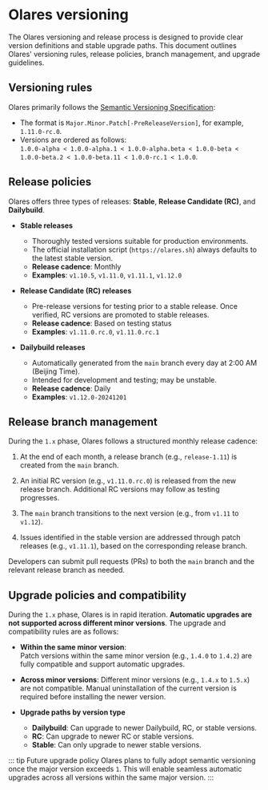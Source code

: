 # Olares versioning

The Olares versioning and release process is designed to provide clear version definitions and stable upgrade paths. This document outlines Olares' versioning rules, release policies, branch management, and upgrade guidelines.

## Versioning rules

Olares primarily follows the [Semantic Versioning Specification](https://semver.org/):
- The format is `Major.Minor.Patch[-PreReleaseVersion]`, for example, `1.11.0-rc.0`.
- Versions are ordered as follows:  
  `1.0.0-alpha < 1.0.0-alpha.1 < 1.0.0-alpha.beta < 1.0.0-beta < 1.0.0-beta.2 < 1.0.0-beta.11 < 1.0.0-rc.1 < 1.0.0`.


## Release policies

Olares offers three types of releases: **Stable**, **Release Candidate (RC)**, and **Dailybuild**.

- **Stable releases**
  - Thoroughly tested versions suitable for production environments.
  - The official installation script (`https://olares.sh`) always defaults to the latest stable version.
  - **Release cadence**: Monthly
  - **Examples**: `v1.10.5`, `v1.11.0`, `v1.11.1`, `v1.12.0`

- **Release Candidate (RC) releases**
  - Pre-release versions for testing prior to a stable release. Once verified, RC versions are promoted to stable releases.
  - **Release cadence**: Based on testing status
  - **Examples**: `v1.11.0.rc.0`, `v1.11.0.rc.1`

- **Dailybuild releases**
  - Automatically generated from the `main` branch every day at 2:00 AM (Beijing Time).
  - Intended for development and testing; may be unstable.
  - **Release cadence**: Daily
  - **Examples**: `v1.12.0-20241201`

## Release branch management

During the `1.x` phase, Olares follows a structured monthly release cadence:

1. At the end of each month, a release branch (e.g., `release-1.11`) is created from the `main` branch.

2. An initial RC version (e.g., `v1.11.0.rc.0`) is released from the new release branch. Additional RC versions may follow as testing progresses.

3. The `main` branch transitions to the next version (e.g., from `v1.11` to `v1.12`).

4. Issues identified in the stable version are addressed through patch releases (e.g., `v1.11.1`), based on the corresponding release branch.

Developers can submit pull requests (PRs) to both the `main` branch and the relevant release branch as needed.

## Upgrade policies and compatibility

During the `1.x` phase, Olares is in rapid iteration. **Automatic upgrades are not supported across different minor versions**. The upgrade and compatibility rules are as follows:

- **Within the same minor version**:  
  Patch versions within the same minor version (e.g., `1.4.0` to `1.4.2`) are fully compatible and support automatic upgrades.

- **Across minor versions**:
  Different minor versions (e.g., `1.4.x` to `1.5.x`) are not compatible. Manual uninstallation of the current version is required before installing the newer version.

- **Upgrade paths by version type**
  - **Dailybuild**: Can upgrade to newer Dailybuild, RC, or stable versions.
  - **RC**: Can upgrade to newer RC or stable versions.
  - **Stable**: Can only upgrade to newer stable versions.

::: tip Future upgrade policy
Olares plans to fully adopt semantic versioning once the major version exceeds `1`. This will enable seamless automatic upgrades across all versions within the same major version.
:::
